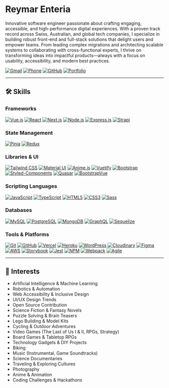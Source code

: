 # Reymar Enteria

Innovative software engineer passionate about crafting engaging, accessible, and high-performance digital experiences. With a proven track record across Swiss, Australian, and global tech companies, I specialize in building robust front-end and full-stack solutions that delight users and empower teams. From leading complex migrations and architecting scalable systems to collaborating with cross-functional experts, I thrive on transforming ideas into impactful products—always with a focus on usability, accessibility, and modern best practices.

[![Gmail](https://img.shields.io/badge/email-enteriarv@gmail.com-red?logo=gmail)](mailto:enteriarv@gmail.com)
[![Phone](https://img.shields.io/badge/phone-%2B63%20935--277--8596-blue)](tel:+639352778596)
[![GitHub](https://img.shields.io/badge/GitHub-mar--developer-181717?logo=github)](https://github.com/mar-developer)
[![Portfolio](https://img.shields.io/badge/Portfolio-mar--developer.github.io%2FReymar-blueviolet)](https://mar-developer.github.io/Reymar)

---

## 🛠️ Skills

### Frameworks
[![Vue.js](https://img.shields.io/badge/Vue.js-35495E?logo=vue.js&logoColor=4FC08D)](#)
[![React](https://img.shields.io/badge/React-20232A?logo=react&logoColor=61DAFB)](#)
[![Next.js](https://img.shields.io/badge/Next.js-000?logo=next.js)](#)
[![Node.js](https://img.shields.io/badge/Node.js-339933?logo=node.js&logoColor=fff)](#)
[![Express.js](https://img.shields.io/badge/Express.js-000?logo=express&logoColor=fff)](#)
[![Strapi](https://img.shields.io/badge/Strapi-2E7EEA?logo=strapi&logoColor=fff)](#)

### State Management
[![Pinia](https://img.shields.io/badge/Pinia-FFD700?logo=pinia&logoColor=fff)](#)
[![Redux](https://img.shields.io/badge/Redux-764ABC?logo=redux&logoColor=fff)](#)

### Libraries & UI
[![Tailwind CSS](https://img.shields.io/badge/Tailwind_CSS-38B2AC?logo=tailwind-css&logoColor=fff)](#)
[![Material UI](https://img.shields.io/badge/Material_UI-0081CB?logo=mui&logoColor=fff)](#)
[![Anime.js](https://img.shields.io/badge/Anime.js-FF9E64?logo=anime&logoColor=fff)](#)
[![Vuetify](https://img.shields.io/badge/Vuetify-1867C0?logo=vuetify&logoColor=fff)](#)
[![Bootstrap](https://img.shields.io/badge/Bootstrap-7952B3?logo=bootstrap&logoColor=fff)](#)
[![Styled-Components](https://img.shields.io/badge/Styled--Components-DB7093?logo=styled-components&logoColor=fff)](#)
[![Quasar](https://img.shields.io/badge/Quasar-1976D2?logo=quasar&logoColor=fff)](#)
[![BootstrapVue](https://img.shields.io/badge/BootstrapVue-42B983?logo=bootstrapvue&logoColor=fff)](#)

### Scripting Languages
[![JavaScript](https://img.shields.io/badge/JavaScript-F7DF1E?logo=javascript&logoColor=000)](#)
[![TypeScript](https://img.shields.io/badge/TypeScript-3178C6?logo=typescript&logoColor=fff)](#)
[![HTML5](https://img.shields.io/badge/HTML5-E34F26?logo=html5&logoColor=fff)](#)
[![CSS3](https://img.shields.io/badge/CSS3-1572B6?logo=css3&logoColor=fff)](#)
[![Sass](https://img.shields.io/badge/Sass-CC6699?logo=sass&logoColor=fff)](#)

### Databases
[![MySQL](https://img.shields.io/badge/MySQL-4479A1?logo=mysql&logoColor=fff)](#)
[![PostgreSQL](https://img.shields.io/badge/PostgreSQL-4169E1?logo=postgresql&logoColor=fff)](#)
[![MongoDB](https://img.shields.io/badge/MongoDB-47A248?logo=mongodb&logoColor=fff)](#)
[![GraphQL](https://img.shields.io/badge/GraphQL-E10098?logo=graphql&logoColor=fff)](#)
[![Sequelize](https://img.shields.io/badge/Sequelize-52B0E7?logo=sequelize&logoColor=fff)](#)

### Tools & Platforms
[![Git](https://img.shields.io/badge/Git-F05032?logo=git&logoColor=fff)](#)
[![GitHub](https://img.shields.io/badge/GitHub-181717?logo=github&logoColor=fff)](#)
[![Vercel](https://img.shields.io/badge/Vercel-000?logo=vercel&logoColor=fff)](#)
[![Heroku](https://img.shields.io/badge/Heroku-430098?logo=heroku&logoColor=fff)](#)
[![WordPress](https://img.shields.io/badge/WordPress-21759B?logo=wordpress&logoColor=fff)](#)
[![Cloudinary](https://img.shields.io/badge/Cloudinary-3448C5?logo=cloudinary&logoColor=fff)](#)
[![Figma](https://img.shields.io/badge/Figma-F24E1E?logo=figma&logoColor=fff)](#)
[![AWS](https://img.shields.io/badge/AWS-232F3E?logo=amazon-aws&logoColor=fff)](#)
[![Storybook](https://img.shields.io/badge/Storybook-FF4785?logo=storybook&logoColor=fff)](#)
[![Jest](https://img.shields.io/badge/Jest-C21325?logo=jest&logoColor=fff)](#)
[![NPM](https://img.shields.io/badge/NPM-CB3837?logo=npm&logoColor=fff)](#)
[![Webpack](https://img.shields.io/badge/Webpack-8DD6F9?logo=webpack&logoColor=fff)](#)
[![Agile](https://img.shields.io/badge/Agile-0277BD?logo=agile&logoColor=fff)](#)

---

## 🌱 Interests
- Artificial Intelligence & Machine Learning
- Robotics & Automation
- Web Accessibility & Inclusive Design
- UI/UX Design Trends
- Open Source Contribution
- Science Fiction & Fantasy Novels
- Puzzle Solving & Brain Teasers
- Lego Building & Model Kits
- Cycling & Outdoor Adventures
- Video Games (The Last of Us I & II, RPGs, Strategy)
- Board Games & Tabletop RPGs
- Technology Gadgets & DIY Projects
- Biking
- Music (Instrumental, Game Soundtracks)
- Science Documentaries
- Traveling & Exploring Cultures
- Photography
- Anime & Animation
- Coding Challenges & Hackathons
